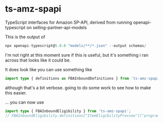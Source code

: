 # ts-amz-spapi

TypeScript interfaces for Amazon SP-API, derived from running openapi-typescript on selling-partner-api-models

This is the output of

```javascript
npx openapi-typescript@5.0.0 "models/**/*.json" --output schemas/
```

I'm not right at this moment sure if this is useful, but it's something i ran across that looks like it could be.

It does look like you can use something like

```typescript
import type { definitions as FBAInboundDefinitions } from 'ts-amz-spapi/schemas/models/fba-inbound-eligibility-api-model/fbaInbound';
```

although that's a bit verbose.  going to do some work to see how to make this easier.

... you can now use

```typescript
import type { FBAInboundEligibility } from 'ts-amz-spapi';
// FBAInboundEligibility.definitions["ItemEligibilityPreview"]["program"] = 'INBOUND' | 'COMMINGLING'
```
